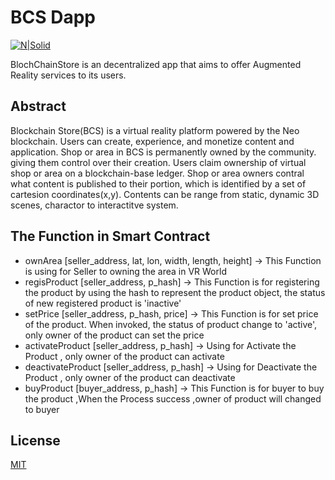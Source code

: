 # BCS Dapp

[![N|Solid](https://bcschain.io/wp-content/uploads/2018/01/bsc-logo-main-70px-1.png)](https://bcschain.io)

BlochChainStore is an decentralized app that aims to offer Augmented Reality services to its users.
## Abstract
Blockchain Store(BCS) is a virtual reality platform powered by 
the Neo blockchain. Users can create, experience,
and monetize content and application. Shop or area in BCS is permanently
owned by the community. giving them control over their creation.
Users claim ownership of virtual shop or area on a blockchain-base ledger.
Shop or area owners contral what content is published to their portion,
which is identified by a set of cartesion coordinates(x,y). Contents can be
range from static, dynamic 3D scenes, charactor to interactitve system. 

##  The Function in Smart Contract
- ownArea [seller_address, lat, lon, width, length, height] -> This Function is using for Seller to owning the area in VR World
- regisProduct [seller_address, p_hash] -> This Function is for registering the product by using the hash to represent the product object, the status of new registered product is 'inactive' 
- setPrice [seller_address, p_hash, price] -> This Function is for set price of the product. When invoked, the status of product change to 'active', only owner of the product can set the price
- activateProduct [seller_address, p_hash] -> Using for Activate the Product , only owner of the product can activate
- deactivateProduct [seller_address, p_hash] ->  Using for Deactivate the Product , only owner of the product can deactivate
- buyProduct [buyer_address, p_hash] -> This Function is for buyer to buy the product ,When the Process success ,owner of product will changed to buyer


License
----

[MIT](https://opensource.org/licenses/MIT)